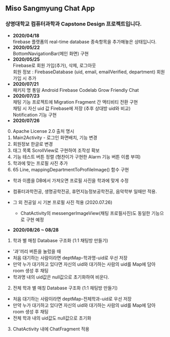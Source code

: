 ## Miso Sangmyung Chat App
### 상명대학교 컴퓨터과학과 Capstone Design 프로젝트입니다.
- **2020/04/18** </br>
firebase 플랫폼의 real-time database 종속항목을 추가해놓은 상태입니다.
- **2020/05/22**</br>
BottomNavigationBar(메인 화면) 구현
- **2020/05/25** </br>
Firebase로 회원 가입(추가), 삭제, 로그아웃</br>회원 정보 : FirebaseDatabase (uid, email, emailVerified, department) 회원 가입 시 추가
- **2020/07/21** </br>
패키지 명 통일
Android Firebase Codelab Grow Friendly Chat
- **2020/07/23** </br>
채팅 기능 프로젝트에 Migration
Fragment 간 액티비티 전환 구현</br>
채팅 시 자신 uid 값 Firebase에 저장 (추후 상대방 uid와 비교)</br>
Notification 기능 구현
- **2020/07/26** </br>
0. Apache License 2.0 출처 명시
1. Main2Activity - 로그인 화면배치, 기능 변경
2. 회원정보 한글로 변경
3. 태그 목록 ScrollView로 구현하여 조작성 확보
4. 기능 테스트 버튼 정렬 (형찬이가 구현한 Alarm 기능 버튼 이름 부여)
5. 학과에 맞는 프로필 사진 추가
6. 65 Line, mappingDepartmentToProfileImage() 함수 구현
- 학과 이름을 DB에서 가져오면 프로필 사진을 학과에 맞게 수정
- 컴퓨터과학전공, 생명공학전공, 휴먼지능정보공학전공, 음악학부 일때만 적용.
- 그 외 전공일 시 기본 프로필 사진 적용 (2020.07.26) 
  + ChatActivity의 messengerImageView(채팅 프로필사진)도 동일한 기능으로 구현 예정

- **2020/08/26 ~ 08/28** </br>
1. 학과 별 매칭 Database 구조화 (1:1 채팅방 만들기)
 - '과'끼리 버튼을 눌렀을 때
  - 처음 대기하는 사람이라면 deptMap-학과명-uid로 우선 저장
  - 만약 누가 대기하고 있다면 자신의 uid와 대기하는 사람의 uid를 Map에 담아 room 생성 후 채팅
  - 학과명 내의 uid값은 null값으로 초기화하여 비운다.
2. 전체 학과 별 매칭 Database 구조화 (1:1 채팅방 만들기)
  - 처음 대기하는 사람이라면 deptMap-전체학과-uid로 우선 저장
  - 만약 누가 대기하고 있다면 자신의 uid와 대기하는 사람의 uid를 Map에 담아 room 생성 후 채팅
  - 전체 학과 내의 uid값도 null값으로 초기화
3. ChatActivity 내에 ChatFragment 적용
